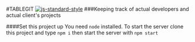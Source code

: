 #TABLEGIT
[![js-standard-style](https://img.shields.io/badge/code%20style-standard-brightgreen.svg?style=flat)](https://github.com/feross/standard)
###Keeping track of actual developers and actual client's projects

####Set this project up
You need `node` installed. To start the server clone this project and type `npm i` then start the server with `npm start`

